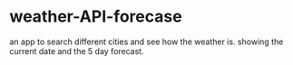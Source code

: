 # weather-API-forecase
an app to search different cities and see how the weather is. showing the current date and the 5 day forecast.
